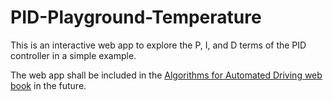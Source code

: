 # PID-Playground-Temperature
This is an interactive web app to explore the P, I, and D terms of the PID controller in a simple example.

The web app shall be included in the [Algorithms for Automated Driving web book](https://thomasfermi.github.io/Algorithms-for-Automated-Driving/Introduction/intro.html) in the future.